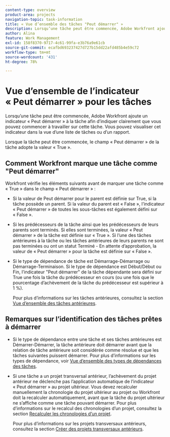 ```yaml
---
content-type: overview
product-area: projects
navigation-topic: task-information
title: « Vue d’ensemble des tâches "Peut démarrer" »
description: Lorsqu’une tâche peut être commencée, Adobe Workfront ajoute un indicateur « Peut démarrer » à la tâche afin d’indiquer clairement que vous pouvez commencer à travailler sur cette tâche. Vous pouvez visualiser cet indicateur dans la vue d’une liste de tâches ou d’un rapport.
author: Alina
feature: Work Management
exl-id: 158f8370-9717-4c61-99fa-e3b76a9e61cb
source-git-commit: ecafbd693237427d727b15dd22afd485b4e59c72
workflow-type: tm+mt
source-wordcount: '431'
ht-degree: 78%

---
```


# Vue d’ensemble de l’indicateur « Peut démarrer » pour les tâches

Lorsqu’une tâche peut être commencée, Adobe Workfront ajoute un indicateur « Peut démarrer » à la tâche afin d’indiquer clairement que vous pouvez commencer à travailler sur cette tâche. Vous pouvez visualiser cet indicateur dans la vue d’une liste de tâches ou d’un rapport.

Lorsque la tâche peut être commencée, le champ « Peut démarrer » de la tâche adopte la valeur « True ».

## Comment Workfront marque une tâche comme &quot;Peut démarrer&quot;

Workfront vérifie les éléments suivants avant de marquer une tâche comme « True » dans le champ « Peut démarrer » :

* Si la valeur de Peut démarrer pour le parent est définie sur True, si la tâche possède un parent. Si la valeur du parent est « False », l’indicateur « Peut démarrer » de toutes les sous-tâches est également défini sur « False ».
* Si les prédécesseurs de la tâche ainsi que les prédécesseurs de leurs parents sont terminés. Si elles sont terminées, la valeur « Peut démarrer » de la tâche est définie sur « True ». Si l’une des tâches antérieures à la tâche ou les tâches antérieures de leurs parents ne sont pas terminées ou ont un statut Terminé - En attente d’approbation, la valeur de « Peut démarrer » pour la tâche est définie sur « False ».
* Si le type de dépendance de tâche est Démarrage-Démarrage ou Démarrage-Terminaison. Si le type de dépendance est Début/Début ou Fin, l’indicateur &quot;Peut démarrer&quot; de la tâche dépendante sera défini sur True une fois la tâche du prédécesseur en cours (ou une fois que le pourcentage d’achèvement de la tâche du prédécesseur est supérieur à 1 %).

  Pour plus d’informations sur les tâches antérieures, consultez la section [Vue d’ensemble des tâches antérieures](../../../manage-work/tasks/use-prdcssrs/predecessors-overview.md).

## Remarques sur l’identification des tâches prêtes à démarrer

* Si le type de dépendance entre une tâche et ses tâches antérieures est Démarrer-Démarrer, la tâche antérieure doit démarrer avant que la relation de tâche antérieure soit considérée comme résolue et que les tâches suivantes puissent démarrer. Pour plus d’informations sur les types de dépendance, voir [Vue d’ensemble des types de dépendances des tâches](../../../manage-work/tasks/use-prdcssrs/task-dependency-types.md).
* Si une tâche a un projet transversal antérieur, l’achèvement du projet antérieur ne déclenche pas l’application automatique de l’indicateur « Peut démarrer » au projet ultérieur. Vous devez recalculer manuellement la chronologie du projet ultérieur au projet ou Workfront doit la recalculer automatiquement, avant que la tâche du projet ultérieur ne s’affiche comme une tâche pouvant démarrer. Pour plus d’informations sur le recalcul des chronologies d’un projet, consultez la section [Recalculer les chronologies d’un projet](../../../manage-work/projects/manage-projects/recalculate-project-timeline.md).

  Pour plus d’informations sur les projets transversaux antérieurs, consultez la section [Créer des projets transversaux antérieurs](../../../manage-work/tasks/use-prdcssrs/cross-project-predecessors.md).
